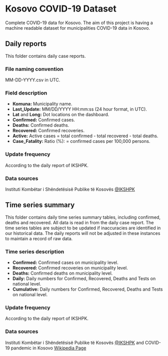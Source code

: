 # Kosovo COVID-19 Dataset
Complete COVID-19 data for Kosovo. The aim of this project is having a machine readable dataset for municipalities COVID-19 data in Kosovo.

## Daily reports
This folder contains daily case reports.

### File naming convention
MM-DD-YYYY.csv in UTC.

### Field description
- **Komuna:** Municipality name.
- **Last_Update:** MM/DD/YYYY HH:mm:ss (24 hour format, in UTC).
- **Lat** and **Long:** Dot locations on the dashboard.
- **Confirmed:** Confirmed cases.
- **Deaths:** Confirmed deaths.
- **Recovered:** Confirmed recoveries.
- **Active:** Active cases = total confirmed - total recovered - total deaths.
- **Case_Fatality:** Ratio (%): = confirmed cases per 100,000 persons.

### Update frequency
According to the daily report of IKSHPK.

### Data sources
Instituti Kombëtar i Shëndetësisë Publike të Kosovës [@IKSHPK](https://www.facebook.com/IKSHPK/)

## Time series summary

This folder contains daily time series summary tables, including confirmed, deaths and recovered. All data is read in from the daily case report. The time series tables are subject to be updated if inaccuracies are identified in our historical data. The daily reports will not be adjusted in these instances to maintain a record of raw data.

### Time series description

- **Confirmed:** Confirmed cases on municipality level.
- **Recovered:** Confirmed recoveries on municipality level.
- **Deaths:** Confirmed deaths on municipality level.
- **Daily:** Daily numbers for Confirmed, Recovered, Deaths and Tests on national level.
- **Cumulative:** Daily numbers for Confirmed, Recovered, Deaths and Tests on national level.

### Update frequency
According to the daily report of IKSHPK.

### Data sources
Instituti Kombëtar i Shëndetësisë Publike të Kosovës [@IKSHPK](https://www.facebook.com/IKSHPK/) and COVID-19 pandemic in Kosovo [Wikipedia Page](https://en.wikipedia.org/wiki/COVID-19_pandemic_in_Kosovo)
